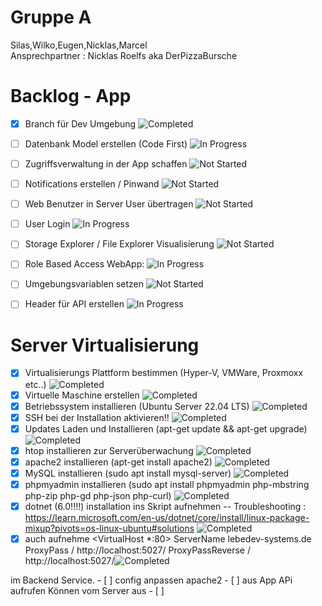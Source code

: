 # Gruppe A
Silas,Wilko,Eugen,Nicklas,Marcel </br>
Ansprechpartner : Nicklas Roelfs aka DerPizzaBursche
# Backlog - App
- [x] Branch für Dev Umgebung ![Completed](https://img.shields.io/badge/Status-Completed-green)
- [ ] Datenbank Model erstellen (Code First) ![In Progress](https://img.shields.io/badge/Status-In%20Progress-orange)
- [ ] Zugriffsverwaltung in der App schaffen ![Not Started](https://img.shields.io/badge/Status-Not%20Started-red)
- [ ] Notifications erstellen / Pinwand  ![Not Started](https://img.shields.io/badge/Status-Not%20Started-red)
- [ ] Web Benutzer in Server User übertragen ![Not Started](https://img.shields.io/badge/Status-Not%20Started-red)
- [ ] User Login ![In Progress](https://img.shields.io/badge/Status-In%20Progress-orange)
- [ ] Storage Explorer / File Explorer Visualisierung  ![Not Started](https://img.shields.io/badge/Status-Not%20Started-red)
- [ ] Role Based Access WebApp: ![In Progress](https://img.shields.io/badge/Status-In%20Progress-orange)
- [ ] Umgebungsvariablen setzen ![Not Started](https://img.shields.io/badge/Status-Not%20Started-red)
- [ ] Header für API erstellen ![In Progress](https://img.shields.io/badge/Status-In%20Progress-orange)


# Server Virtualisierung
- [x] Virtualisierungs Plattform bestimmen (Hyper-V, VMWare, Proxmoxx etc..) ![Completed](https://img.shields.io/badge/Status-Completed-green)
- [x] Virtuelle Maschine erstellen ![Completed](https://img.shields.io/badge/Status-Completed-green)
- [x] Betriebssystem installieren (Ubuntu Server 22.04 LTS) ![Completed](https://img.shields.io/badge/Status-Completed-green)
- [x] SSH bei der Installation aktivieren!! ![Completed](https://img.shields.io/badge/Status-Completed-green)
- [x] Updates Laden und Installieren (apt-get update && apt-get upgrade) ![Completed](https://img.shields.io/badge/Status-Completed-green)
- [x] htop installieren zur Serverüberwachung ![Completed](https://img.shields.io/badge/Status-Completed-green)
- [x] apache2 installieren (apt-get install apache2) ![Completed](https://img.shields.io/badge/Status-Completed-green)
- [x] MySQL installieren (sudo apt install mysql-server) ![Completed](https://img.shields.io/badge/Status-Completed-green)
- [x] phpmyadmin installieren (sudo apt install phpmyadmin php-mbstring php-zip php-gd php-json php-curl) ![Completed](https://img.shields.io/badge/Status-Completed-green)
- [x] dotnet (6.0!!!!) installation ins Skript aufnehmen -- Troubleshooting : https://learn.microsoft.com/en-us/dotnet/core/install/linux-package-mixup?pivots=os-linux-ubuntu#solutions ![Completed](https://img.shields.io/badge/Status-Completed-green)
- [x] auch aufnehme <VirtualHost *:80>
    ServerName lebedev-systems.de
      ProxyPass / http://localhost:5027/
    ProxyPassReverse / http://localhost:5027/![Completed](https://img.shields.io/badge/Status-Completed-green)
</VirtualHost>
 im Backend Service.
- [ ] config anpassen apache2
- [ ] aus App APi aufrufen Können vom Server aus
- [ ] 


<!-- 
Für Das Backlog bitte die tasks mit folgenden Badges je nach status markieren:
noch nicht gestarted: ![Not Started](https://img.shields.io/badge/Status-Not%20Started-red)
im doing: ![In Progress](https://img.shields.io/badge/Status-In%20Progress-orange)
abgeschlossen: ![Completed](https://img.shields.io/badge/Status-Completed-green)
-->

